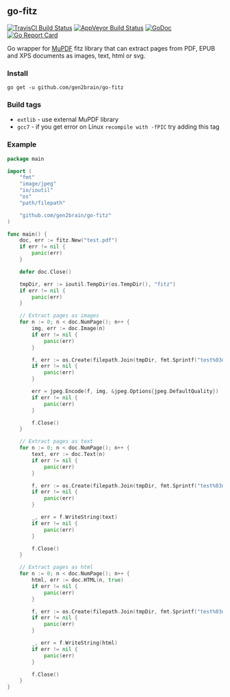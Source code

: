 ## go-fitz
[![TravisCI Build Status](https://travis-ci.org/gen2brain/go-fitz.svg?branch=master)](https://travis-ci.org/gen2brain/go-fitz)
[![AppVeyor Build Status](https://ci.appveyor.com/api/projects/status/vuuoq9epsd1sa007?svg=true)](https://ci.appveyor.com/project/gen2brain/go-fitz)
[![GoDoc](https://godoc.org/github.com/gen2brain/go-fitz?status.svg)](https://godoc.org/github.com/gen2brain/go-fitz)
[![Go Report Card](https://goreportcard.com/badge/github.com/gen2brain/go-fitz?branch=master)](https://goreportcard.com/report/github.com/gen2brain/go-fitz)

Go wrapper for [MuPDF](http://mupdf.com/) fitz library 
that can extract pages from PDF, EPUB and XPS documents as images, text, html or svg.

### Install

    go get -u github.com/gen2brain/go-fitz

### Build tags

* `extlib` - use external MuPDF library
* `gcc7` - if you get error on Linux `recompile with -fPIC` try adding this tag
    
### Example
```go
package main

import (
	"fmt"
	"image/jpeg"
	"io/ioutil"
	"os"
	"path/filepath"

	"github.com/gen2brain/go-fitz"
)

func main() {
	doc, err := fitz.New("test.pdf")
	if err != nil {
		panic(err)
	}

	defer doc.Close()

	tmpDir, err := ioutil.TempDir(os.TempDir(), "fitz")
	if err != nil {
		panic(err)
	}

	// Extract pages as images
	for n := 0; n < doc.NumPage(); n++ {
		img, err := doc.Image(n)
		if err != nil {
			panic(err)
		}

		f, err := os.Create(filepath.Join(tmpDir, fmt.Sprintf("test%03d.jpg", n)))
		if err != nil {
			panic(err)
		}

		err = jpeg.Encode(f, img, &jpeg.Options{jpeg.DefaultQuality})
		if err != nil {
			panic(err)
		}

		f.Close()
	}

	// Extract pages as text
	for n := 0; n < doc.NumPage(); n++ {
		text, err := doc.Text(n)
		if err != nil {
			panic(err)
		}

		f, err := os.Create(filepath.Join(tmpDir, fmt.Sprintf("test%03d.txt", n)))
		if err != nil {
			panic(err)
		}

		_, err = f.WriteString(text)
		if err != nil {
			panic(err)
		}

		f.Close()
	}

	// Extract pages as html
	for n := 0; n < doc.NumPage(); n++ {
		html, err := doc.HTML(n, true)
		if err != nil {
			panic(err)
		}

		f, err := os.Create(filepath.Join(tmpDir, fmt.Sprintf("test%03d.html", n)))
		if err != nil {
			panic(err)
		}

		_, err = f.WriteString(html)
		if err != nil {
			panic(err)
		}

		f.Close()
	}
}
```
